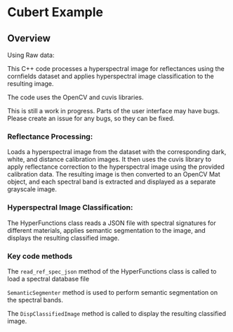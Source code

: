 # Cubert Example
## Overview
Using Raw data:


This C++ code processes a hyperspectral image for reflectances using the cornfields dataset and applies hyperspectral image classification to the resulting image. 

The code uses the OpenCV and cuvis libraries.

This is still a work in progress. Parts of the user interface may have bugs. Please create an issue for any bugs, so they can be fixed. 

### Reflectance Processing:
Loads a hyperspectral image from the dataset with the corresponding dark, white, and distance calibration images. It then uses the cuvis library to apply reflectance correction to the hyperspectral image using the provided calibration data. The resulting image is then converted to an OpenCV Mat object, and each spectral band is extracted and displayed as a separate grayscale image.

### Hyperspectral Image Classification:
The HyperFunctions class reads a JSON file with spectral signatures for different materials, applies semantic segmentation to the image, and displays the resulting classified image.

### Key code methods
The `read_ref_spec_json` method of the HyperFunctions class is called to load a spectral database file

`SemanticSegmenter` method is used to perform semantic segmentation on the spectral bands.

 The `DispClassifiedImage` method is called to display the resulting classified image.

